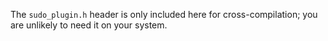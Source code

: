The `sudo_plugin.h` header is only included here for cross-compilation;
you are unlikely to need it on your system.